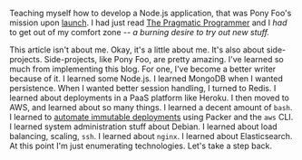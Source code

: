 Teaching myself how to develop a Node.js application, that was Pony Foo's mission upon [launch][begins]. I had just read [The Pragmatic Programmer][pragprog] and I *had* to get out of my comfort zone _-- a burning desire to try out new stuff._

This article isn't about me. Okay, it's a little about me. It's also about side-projects. Side-projects, like Pony Foo, are pretty amazing. I've learned so much from implementing this blog. For one, I've become a better writer because of it. I learned some Node.js. I learned MongoDB when I wanted persistence. When I wanted better session handling, I turned to Redis. I learned about deployments in a PaaS platform like Heroku. I then moved to AWS, and learned about so many things. I learned a decent amount of `bash`. I learned to [automate immutable deployments][immul] using Packer and the `aws` CLI. I learned system administration stuff about Debian. I learned about load balancing, scaling, `ssh`. I learned about `nginx`. I learned about Elasticsearch. At this point I'm just enumerating technologies. Let's take a step back.

[pragprog]: http://amzn.to/1S6WZdR "The Pragmatic Programmer: From Journeyman to Master"
[begins]: /articles/pony-foo-begins "Pony Foo Begins"
[immul]: /articles/leveraging-immutable-deployments "Leveraging Immutable Deployments on Pony Foo"
